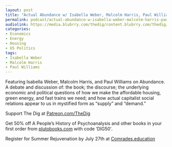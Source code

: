 ```yaml
---
layout: post
title: "Actual Abundance w/ Isabella Weber, Malcolm Harris, Paul Williams"
permalink: podcast/actual-abundance-w-isabella-weber-malcolm-harris-paul-williams/
audiolink: https://media.blubrry.com/thedig/content.blubrry.com/thedig/The_Dig-Ep_495-Abundance.mp3
categories:
- Economics
- Energy
- Housing
- US Politics
tags:
- Isabella Weber
- Malcolm Harris
- Paul Williams
---
```


Featuring Isabella Weber, Malcolm Harris, and Paul Williams on Abundance. A debate and discussion of: the book; the discourse; the underlying economic and political questions of how we make the affordable housing, green energy, and fast trains we need; and how actual capitalist social relations appear to us in mystified form as “supply” and “demand.”

Support The Dig at [Patreon.com/TheDig](http://Patreon.com/TheDig)

Get 50% off A People’s History of Psychoanalysis and other books in your first order from [plutobooks.com](http://plutobooks.com) with code ‘DIG50′.

Register for Summer Rejuvenation by July 27th at [Comrades.education](http://Comrades.education)

